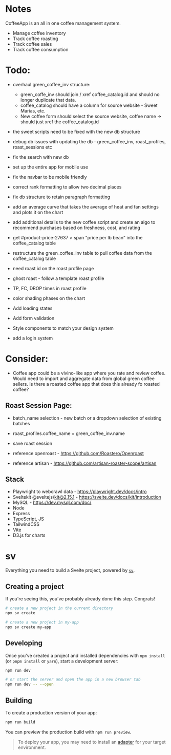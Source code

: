 # Notes

CoffeeApp is an all in one coffee management system.

- Manage coffee inventory
- Track coffee roasting
- Track coffee sales
- Track coffee consumption

# Todo:

- overhaul green_coffee_inv structure:
  - green_coffe_inv should join / xref coffee_catalog.id and should no longer duplicate that data.
  - coffee_catalog should have a column for source website - Sweet Marias, etc.
  - New coffee form should select the source website, coffee name -> should just xref the coffee_catalog.id
- the sweet scripts need to be fixed with the new db structure
- debug db issues with updating the db - green_coffee_inv, roast_profiles, roast_sessions etc
- fix the search with new db
- set up the entire app for mobile use
- fix the navbar to be mobile friendly
- correct rank formatting to allow two decimal places
- fix db structure to retain paragraph formatting
- add an average curve that takes the average of heat and fan settings and plots it on the chart
- add additional details to the new coffee script and create an algo to recommend purchases based on freshness, cost, and rating
- get #product-price-27637 > span "price per lb bean" into the coffee_catalog table
- restructure the green_coffee_inv table to pull coffee data from the coffee_catalog table
- need roast id on the roast profile page
- ghost roast - follow a template roast profile
- TP, FC, DROP times in roast profile
- color shading phases on the chart

- Add loading states
- Add form validation
- Style components to match your design system
- add a login system

# Consider:

- Coffee app could be a vivino-like app where you rate and review coffee. Would need to import and aggregate data from global green coffee sellers. Is there a roasted coffee app that does this already fo roasted coffee?

## Roast Session Page:

- batch_name selection - new batch or a dropdown selection of existing batches
- roast_profiles.coffee_name = green_coffee_inv.name
- save roast session

- reference openroast - https://github.com/Roastero/Openroast
- reference artisan - https://github.com/artisan-roaster-scope/artisan

## Stack

- Playwright to webcrawl data - https://playwright.dev/docs/intro
- Sveltekit @sveltejs/kit@2.15.1 - https://svelte.dev/docs/kit/introduction
- MySQL - https://dev.mysql.com/doc/
- Node
- Express
- TypeScript, JS
- TailwindCSS
- Vite
- D3.js for charts

# sv

Everything you need to build a Svelte project, powered by [`sv`](https://github.com/sveltejs/cli).

## Creating a project

If you're seeing this, you've probably already done this step. Congrats!

```bash
# create a new project in the current directory
npx sv create

# create a new project in my-app
npx sv create my-app
```

## Developing

Once you've created a project and installed dependencies with `npm install` (or `pnpm install` or `yarn`), start a development server:

```bash
npm run dev

# or start the server and open the app in a new browser tab
npm run dev -- --open
```

## Building

To create a production version of your app:

```bash
npm run build
```

You can preview the production build with `npm run preview`.

> To deploy your app, you may need to install an [adapter](https://svelte.dev/docs/kit/adapters) for your target environment.
